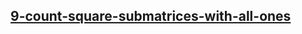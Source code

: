 <h2><a href="https://leetcode.com/problems/count-square-submatrices-with-all-ones/">9-count-square-submatrices-with-all-ones